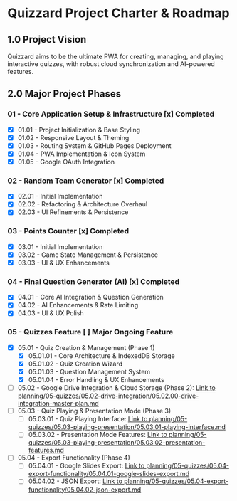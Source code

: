 # Quizzard Project Charter & Roadmap

## 1.0 Project Vision

Quizzard aims to be the ultimate PWA for creating, managing, and playing interactive quizzes, with robust cloud synchronization and AI-powered features.

## 2.0 Major Project Phases

### 01 - Core Application Setup & Infrastructure [x] Completed
*   [x] 01.01 - Project Initialization & Base Styling
*   [x] 01.02 - Responsive Layout & Theming
*   [x] 01.03 - Routing System & GitHub Pages Deployment
*   [x] 01.04 - PWA Implementation & Icon System
*   [x] 01.05 - Google OAuth Integration

### 02 - Random Team Generator [x] Completed
*   [x] 02.01 - Initial Implementation
*   [x] 02.02 - Refactoring & Architecture Overhaul
*   [x] 02.03 - UI Refinements & Persistence

### 03 - Points Counter [x] Completed
*   [x] 03.01 - Initial Implementation
*   [x] 03.02 - Game State Management & Persistence
*   [x] 03.03 - UI & UX Enhancements

### 04 - Final Question Generator (AI) [x] Completed
*   [x] 04.01 - Core AI Integration & Question Generation
*   [x] 04.02 - AI Enhancements & Rate Limiting
*   [x] 04.03 - UI & UX Polish

### 05 - Quizzes Feature [ ] Major Ongoing Feature
*   [x] 05.01 - Quiz Creation & Management (Phase 1)
    *   [x] 05.01.01 - Core Architecture & IndexedDB Storage
    *   [x] 05.01.02 - Quiz Creation Wizard
    *   [x] 05.01.03 - Question Management System
    *   [x] 05.01.04 - Error Handling & UX Enhancements
*   [ ] 05.02 - Google Drive Integration & Cloud Storage (Phase 2): [Link to planning/05-quizzes/05.02-drive-integration/05.02.00-drive-integration-master-plan.md](planning/05-quizzes/05.02-drive-integration/05.02.00-drive-integration-master-plan.md)
*   [ ] 05.03 - Quiz Playing & Presentation Mode (Phase 3)
    *   [ ] 05.03.01 - Quiz Playing Interface: [Link to planning/05-quizzes/05.03-playing-presentation/05.03.01-playing-interface.md](planning/05-quizzes/05.03-playing-presentation/05.03.02-presentation-features.md)
    *   [ ] 05.03.02 - Presentation Mode Features: [Link to planning/05-quizzes/05.03-playing-presentation/05.03.02-presentation-features.md](planning/05-quizzes/05.03-playing-presentation/05.03.02-presentation-features.md)
*   [ ] 05.04 - Export Functionality (Phase 4)
    *   [ ] 05.04.01 - Google Slides Export: [Link to planning/05-quizzes/05.04-export-functionality/05.04.01-google-slides-export.md](planning/05-quizzes/05.04-export-functionality/05.04.01-google-slides-export.md)
    *   [ ] 05.04.02 - JSON Export: [Link to planning/05-quizzes/05.04-export-functionality/05.04.02-json-export.md](planning/05-quizzes/05.04-export-functionality/05.04.02-json-export.md)